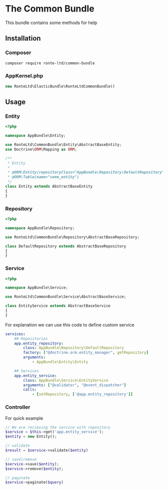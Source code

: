 # The Common Bundle
This bundle contains some methods for help
## Installation
### Composer
```sh
composer require ronte-ltd/common-bundle
```
### AppKernel.php
```php
new RonteLtd\ElasticBundle\RonteLtdCommonBundle()
```
## Usage
### Entity
```php
<?php

namespace AppBundle\Entity;

use RonteLtd\CommonBundle\Entity\AbstractBaseEntity;
use Doctrine\ORM\Mapping as ORM;

/**
 * Entity
 *
 * @ORM\Entity(repositoryClass="AppBundle\Repository\DefaultRepository")
 * @ORM\Table(name="some_entity")
 */
class Entity extends AbstractBaseEntity
{
}
```
### Repository
```php
<?php

namespace AppBundle\Repository;

use RonteLtd\CommonBundle\Repository\AbstractBaseRepository;

class DefaultRepository extends AbstractBaseRepository
{
}
```
### Service
```php
<?php

namespace AppBundle\Service;

use RonteLtd\CommonBundle\Service\AbstractBaseService;

class EntityService extends AbstractBaseService
{
}
```

For explanation we can use this code to define custom service
```Yaml
services:
    ## Repositories
    app.entity_repository:
        class: AppBundle\Repository\DefaultRepository
        factory: ["@doctrine.orm.entity_manager", getRepository]
        arguments:
            - AppBundle\Entity\Entity

    ## Services
    app.entity_service:
        class: AppBundle\Service\EntityService
        arguments: ["@validator", "@event_dispatcher"]
        calls:
            - [setRepository, ['@app.entity_repository']]
```
### Controller
For quick example
```php
// We are recieving the service with repository
$service = $this->get('app.entity_service');
$entity = new Entity();

// validate
$result = $service->validate($entity)

// save|remove
$service->save($entity);
$service->remove($entity);

// paginate
$service->paginate($query)
```